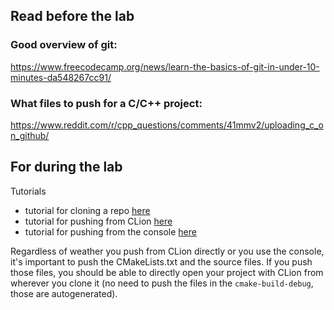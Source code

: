 ## Read before the lab

### Good overview of git:   
https://www.freecodecamp.org/news/learn-the-basics-of-git-in-under-10-minutes-da548267cc91/ 

### What files to push for a C/C++ project:
https://www.reddit.com/r/cpp_questions/comments/41mmv2/uploading_c_on_github/

## For during the lab

Tutorials
* tutorial for cloning a repo [here](tutorials/cloning-a-repo.md)
* tutorial for pushing from CLion [here](tutorials/pushing-from-CLion.md)
* tutorial for pushing from the console [here](tutorials/pushing-from-cmd)

Regardless of weather you push from CLion directly or you use the console, it's important to push the CMakeLists.txt and the source files. If you push those files, you should be able to directly open your project with CLion from wherever you clone it (no need to push the files in the `cmake-build-debug`, those are autogenerated).
